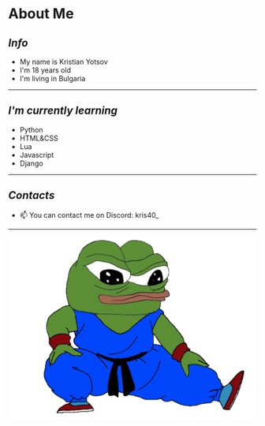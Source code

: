 # **About Me**
## _Info_

* My name is Kristian Yotsov
* I'm 18 years old
* I'm living in Bulgaria 
---
## _I'm currently learning_

* Python
* HTML&CSS
* Lua
* Javascript
* Django
---
## _Contacts_

- 📫 You can contact me on Discord: kris40_
---

![ Alt text](pepefrg-55.gif)
<!--
**Kristian-Y/Kristian-Y** is a ✨ _special_ ✨ repository because its `README.md` (this file) appears on your GitHub profile.

Here are some ideas to get you started:

- 🔭 I’m currently working on ...
- 🌱 I’m currently learning ...
- 👯 I’m looking to collaborate on ...
- 🤔 I’m looking for help with ...
- 💬 Ask me about ...
- 📫 How to reach me: ...
- 😄 Pronouns: ...
- ⚡ Fun fact: ...
-->
